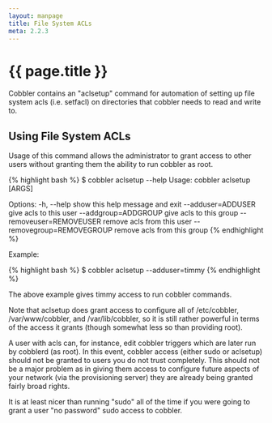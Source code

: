 ```yaml
---
layout: manpage
title: File System ACLs
meta: 2.2.3
---
```


# {{ page.title }}

Cobbler contains an "aclsetup" command for automation of setting up file system acls (i.e. setfacl) on directories that cobbler needs to read and write to.

## Using File System ACLs

Usage of this command allows the administrator to grant access to other users without granting them the ability to run cobbler as root.

{% highlight bash %}
$ cobbler aclsetup --help
Usage: cobbler aclsetup  [ARGS]

Options:
  -h, --help            show this help message and exit
  --adduser=ADDUSER     give acls to this user
  --addgroup=ADDGROUP   give acls to this group
  --removeuser=REMOVEUSER
                        remove acls from this user
  --removegroup=REMOVEGROUP
                        remove acls from this group
{% endhighlight %}

Example:

{% highlight bash %}
$ cobbler aclsetup --adduser=timmy
{% endhighlight %}

The above example gives timmy access to run cobbler commands.

Note that aclsetup does grant access to configure all of /etc/cobbler, /var/www/cobbler, and /var/lib/cobbler, so it is still rather powerful in terms of the access it grants (though somewhat less so than providing root).

A user with acls can, for instance, edit cobbler triggers which are later run by cobblerd (as root).  In this event, cobbler access (either sudo or aclsetup) should not be granted to users you do not trust completely.   This should not be a major problem as in giving them access to configure future aspects of your network (via the provisioning server) they are already being granted fairly broad rights.    

It is at least nicer than running "sudo" all of the time if you were going to grant a user "no password" sudo access to cobbler.
